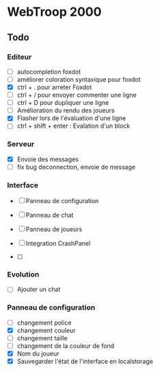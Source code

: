 # WebTroop 2000

## Todo

### Editeur
- [ ] autocompletion foxdot
- [ ] améliorer coloration syntaxique pour foxdot
- [X] ctrl + . pour arreter Foxdot
- [ ] ctrl + / pour envoyer commenter une ligne
- [ ] ctrl + D pour dupliquer une ligne
- [ ] Amélioration du rendu des joueurs
- [X] Flasher lors de l'évaluation d'une ligne
- [ ] ctrl + shift + enter : Evalation d'un block

### Serveur
- [X] Envoie des messages 
- [ ] fix bug deconnection, envoie de message

### Interface
- [ ] Panneau de configuration
- [ ] Panneau de chat
- [ ] Panneau de joueurs
- [ ] Integration CrashPanel

- [ ] 

### Evolution
- [ ] Ajouter un chat

### Panneau de configuration
- [ ] changement police
- [X] changement couleur
- [ ] changement taille
- [ ] changement de la couleur de fond
- [X] Nom du joueur
- [X] Sauvegarder l'état de l'interface en localstorage